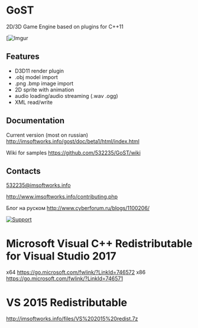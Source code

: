 # GoST
2D/3D Game Engine based on plugins for C++11

[![Imgur](https://i.imgur.com/HN7waAJ.gif)

## Features
* D3D11 render plugin
* .obj model import
* .png .bmp image import
* 2D sprite with animation
* audio loading/audio streaming (.wav .ogg)
* XML read/write

## Documentation
Current version (most on russian) http://imsoftworks.info/gost/doc/beta1/html/index.html

Wiki for samples https://github.com/532235/GoST/wiki

## Contacts

532235@imsoftworks.info

http://www.imsoftworks.info/contributing.php

Блог на руском http://www.cyberforum.ru/blogs/1100206/


[![Support](http://www.imsoftworks.info/gost/support.png)](https://www.paypal.me/supportgost)

# Microsoft Visual C++ Redistributable for Visual Studio 2017
x64 https://go.microsoft.com/fwlink/?LinkId=746572
x86 https://go.microsoft.com/fwlink/?LinkId=746571

# VS 2015 Redistributable
http://imsoftworks.info/files/VS%202015%20redist.7z
